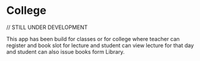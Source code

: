 # College
// STILL UNDER DEVELOPMENT

This app has been build for classes or for college where teacher can register and book slot for lecture and student can view lecture for 
that day and student can also issue books form Library.
